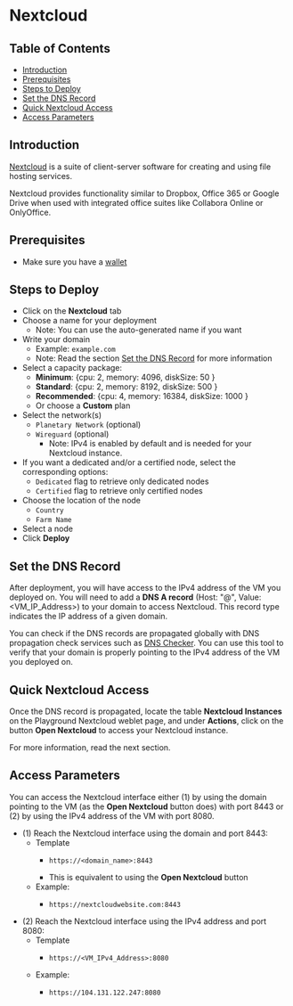 <h1> Nextcloud </h1>

<h2> Table of Contents </h2>

- [Introduction](#introduction)
- [Prerequisites](#prerequisites)
- [Steps to Deploy](#steps-to-deploy)
- [Set the DNS Record](#set-the-dns-record)
- [Quick Nextcloud Access](#quick-nextcloud-access)
- [Access Parameters](#access-parameters)

## Introduction

[Nextcloud](https://nextcloud.com/) is a suite of client-server software for creating and using file hosting services. 

Nextcloud provides functionality similar to Dropbox, Office 365 or Google Drive when used with integrated office suites like Collabora Online or OnlyOffice.

## Prerequisites

- Make sure you have a [wallet](./wallet_connector.md)

## Steps to Deploy

* Click on the **Nextcloud** tab
* Choose a name for your deployment
  * Note: You can use the auto-generated name if you want
* Write your domain
  * Example: `example.com`
  * Note: Read the section [Set the DNS Record](#set-the-dns-record) for more information
* Select a capacity package:
    * **Minimum**: {cpu: 2, memory: 4096, diskSize: 50 }
    * **Standard**: {cpu: 2, memory: 8192, diskSize: 500 }
    * **Recommended**: {cpu: 4, memory: 16384, diskSize: 1000 }
    * Or choose a **Custom** plan
* Select the network(s)
  * `Planetary Network` (optional)
  * `Wireguard` (optional)
    * Note: IPv4 is enabled by default and is needed for your Nextcloud instance.
* If you want a dedicated and/or a certified node, select the corresponding options:
  * `Dedicated` flag to retrieve only dedicated nodes 
  * `Certified` flag to retrieve only certified nodes 
* Choose the location of the node
   * `Country`
   * `Farm Name`
* Select a node 
* Click **Deploy**

## Set the DNS Record

After deployment, you will have access to the IPv4 address of the VM you deployed on. You will need to add a **DNS A record** (Host: "@", Value: <VM_IP_Address>) to your domain to access Nextcloud. This record type indicates the IP address of a given domain.

You can check if the DNS records are propagated globally with DNS propagation check services such as [DNS Checker](https://dnschecker.org/). You can use this tool to verify that your domain is properly pointing to the IPv4 address of the VM you deployed on.

## Quick Nextcloud Access

Once the DNS record is propagated, locate the table **Nextcloud Instances** on the Playground Nextcloud weblet page, and under **Actions**, click on the button **Open Nextcloud** to access your Nextcloud instance.

For more information, read the next section.

## Access Parameters

You can access the Nextcloud interface either (1) by using the domain pointing to the VM (as the **Open Nextcloud** button does) with port 8443 or (2) by using the IPv4 address of the VM with port 8080.

* (1) Reach the Nextcloud interface using the domain and port 8443:
  * Template
    * ```
      https://<domain_name>:8443
      ```
    * This is equivalent to using the **Open Nextcloud** button
  * Example:
    * ```
      https://nextcloudwebsite.com:8443
      ```
* (2) Reach the Nextcloud interface using the IPv4 address and port 8080:
  * Template
    * ```
      https://<VM_IPv4_Address>:8080
      ```
  * Example:
    * ```
      https://104.131.122.247:8080
      ```